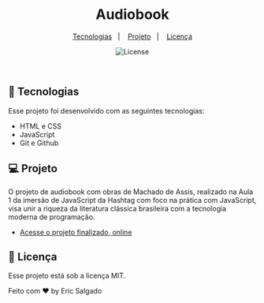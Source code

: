 <h1 align="center"> Audiobook </h1>

<p align="center">
  <a href="#-tecnologias">Tecnologias</a>&nbsp;&nbsp;&nbsp;|&nbsp;&nbsp;&nbsp;
  <a href="#-projeto">Projeto</a>&nbsp;&nbsp;&nbsp;|&nbsp;&nbsp;&nbsp;
  <a href="#memo-licença">Licença</a>
</p>

<p align="center">
  <img alt="License" src="https://img.shields.io/static/v1?label=license&message=MIT&color=49AA26&labelColor=000000">
</p>

<br>

## 🚀 Tecnologias

Esse projeto foi desenvolvido com as seguintes tecnologias:

- HTML e CSS
- JavaScript
- Git e Github


## 💻 Projeto

O projeto de audiobook com obras de Machado de Assis, realizado na Aula 1 da imersão de JavaScript da Hashtag com foco na prática com JavaScript, visa unir a riqueza da literatura clássica brasileira com a tecnologia moderna de programação.

- [Acesse o projeto finalizado, online](https://ericsalt.github.io/Audiobook/)

## :memo: Licença

Esse projeto está sob a licença MIT.

Feito com ♥ by Eric Salgado
